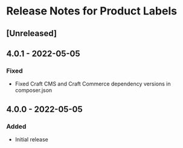 # Release Notes for Product Labels

## [Unreleased]

## 4.0.1 - 2022-05-05
### Fixed
- Fixed Craft CMS and Craft Commerce dependency versions in composer.json


## 4.0.0 - 2022-05-05
### Added
- Initial release
